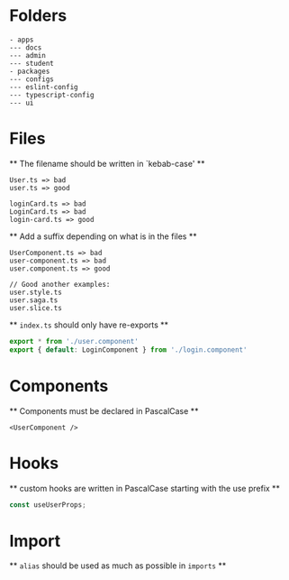 # Folders

```
- apps
--- docs
--- admin
--- student
- packages
--- configs
--- eslint-config
--- typescript-config
--- ui
```

# Files

** The filename should be written in `kebab-case' **

```
User.ts => bad
user.ts => good

loginCard.ts => bad
LoginCard.ts => bad
login-card.ts => good
```

** Add a suffix depending on what is in the files **

```
UserComponent.ts => bad
user-component.ts => bad
user.component.ts => good

// Good another examples:
user.style.ts
user.saga.ts
user.slice.ts
```

** `index.ts` should only have re-exports **

```ts
export * from './user.component'
export { default: LoginComponent } from './login.component'
```

# Components

** Components must be declared in PascalCase **

```tsx
<UserComponent />
```

# Hooks

** custom hooks are written in PascalCase starting with the use prefix **

```ts
const useUserProps;
```

# Import

** `alias` should be used as much as possible in `imports` **
